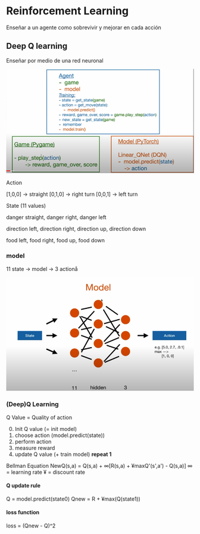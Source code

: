 # Reinforcement Learning

Enseñar a un agente como sobrevivir y mejorar en cada acción

## Deep Q learning

Enseñar por medio de una red neuronal

![](./agent.png)

Action

[1,0,0] -> straight
[0,1,0] -> right turn
[0,0,1] -> left turn

State (11 values)

danger straight, danger right, danger left

direction left, direction right, direction up, direction down

food left, food right, food up, food down

### model

11 state -> model -> 3 actionå

![](./model.png)

### (Deep)Q Learning

Q Value = Quality of action

0. Init Q value (= init model)
1. choose action (model.predict(state))
2. perform action
3. measure reward
4. update Q value (+ train model) **repeat 1**

Bellman Equation
NewQ(s,a) = Q(s,a) + ∞[R(s,a) + ¥maxQ'(s',a') - Q(s,a)]
∞ = learning rate
¥ = discount rate

#### Q update rule

Q = model.predict(state0)
Qnew = R + ¥max(Q(state1))

#### loss function

loss = (Qnew - Q)^2
